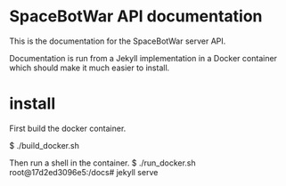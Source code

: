# SpaceBotWar API documentation

This is the documentation for the SpaceBotWar server API.

Documentation is run from a Jekyll implementation in a Docker container which should
make it much easier to install.

# install

First build the docker container.

  $ ./build_docker.sh

Then run a shell in the container.
  $ ./run_docker.sh
  root@17d2ed3096e5:/docs# jekyll serve




